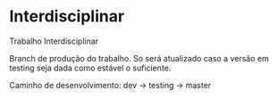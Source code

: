 # Interdisciplinar

Trabalho Interdisciplinar

Branch de produção do trabalho. So será atualizado caso a versão em testing seja dada como estável o suficiente.

Caminho de desenvolvimento: dev -> testing -> master
